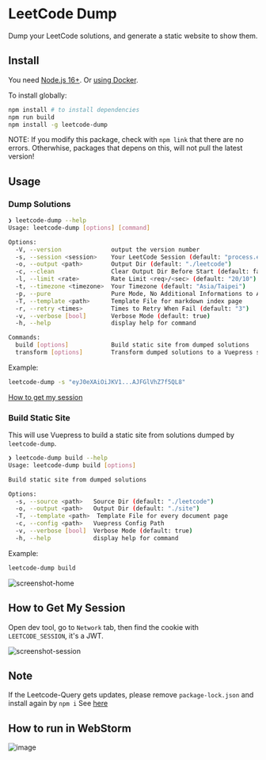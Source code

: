 # LeetCode Dump
  Dump your LeetCode solutions, and generate a static website to show them.

## Install

You need [Node.js 16+](https://nodejs.org/en/download/package-manager). Or [using Docker](https://github.com/JacobLinCool/LeetCode-Dump?tab=readme-ov-file#docker-usage).

To install globally:
```sh
npm install # to install dependencies
npm run build
npm install -g leetcode-dump
```

NOTE: If you modify this package, check with `npm link` that there are no errors. Otherwhise, packages that depens on this, will not pull the latest version!

## Usage

### Dump Solutions

```sh
❯ leetcode-dump --help
Usage: leetcode-dump [options] [command]

Options:
  -V, --version              output the version number
  -s, --session <session>    Your LeetCode Session (default: "process.env.LEETCODE_SESSION")
  -o, --output <path>        Output Dir (default: "./leetcode")
  -c, --clean                Clear Output Dir Before Start (default: false)
  -l, --limit <rate>         Rate Limit <req>/<sec> (default: "20/10")
  -t, --timezone <timezone>  Your Timezone (default: "Asia/Taipei")
  -p, --pure                 Pure Mode, No Additional Informations to Add (default: false)
  -T, --template <path>      Template File for markdown index page
  -r, --retry <times>        Times to Retry When Fail (default: "3")
  -v, --verbose [bool]       Verbose Mode (default: true)
  -h, --help                 display help for command

Commands:
  build [options]            Build static site from dumped solutions
  transform [options]        Transform dumped solutions to a Vuepress source
```

Example:

```sh
leetcode-dump -s "eyJ0eXAiOiJKV1...AJFGlVhZ7f5QL8"
```

[How to get my session](#how-to-get-my-session)

### Build Static Site

This will use Vuepress to build a static site from solutions dumped by `leetcode-dump`.

```sh
❯ leetcode-dump build --help
Usage: leetcode-dump build [options]

Build static site from dumped solutions

Options:
  -s, --source <path>   Source Dir (default: "./leetcode")
  -o, --output <path>   Output Dir (default: "./site")
  -T, --template <path>  Template File for every document page
  -c, --config <path>   Vuepress Config Path
  -v, --verbose [bool]  Verbose Mode (default: true)
  -h, --help            display help for command
```

Example:

```sh
leetcode-dump build
```

![screenshot-home](./screenshots/screenshot-home.png)

## How to Get My Session

Open dev tool, go to `Network` tab, then find the cookie with `LEETCODE_SESSION`, it's a JWT.

![screenshot-session](https://github.com/user-attachments/assets/37f2505c-9db4-46b6-b26e-f6a922efcd4c)

## Note
If the Leetcode-Query gets updates, please remove `package-lock.json` and install again by `npm i`
See [here](https://stackoverflow.com/a/64274176)

## How to run in WebStorm
![image](https://github.com/fcaponetto/LeetCode-Dump/assets/11439681/89bac306-d642-4344-81df-76e9d040efbc)
